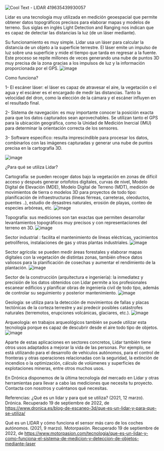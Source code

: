 ![Cool Text - LIDAR 419635439930057](https://user-images.githubusercontent.com/81432796/191142272-4f2c4a73-be10-4852-ba18-618160a36f02.png)




Lidar es una tecnología muy utilizada en medición geoespacial que permite obtener datos topográficos precisos para elaborar mapas y modelos de terreno. Sus siglas en inglés Light Detection and Ranging nos indican que es capaz de detectar las distancias la luz (de un láser mediante).

Su funcionamiento es muy simple. Lidar usa un láser para calcular la distancia de un objeto a la superficie terrestre. El láser emite un impulso de luz sobre una superficie y mide el tiempo que tarda en regresar a la fuente. Este proceso se repite millones de veces generando una nube de puntos 3D muy precisa de la zona gracias a los impulsos de luz y la información proporcionada por el GPS.
![image](https://user-images.githubusercontent.com/81432796/191140570-8b753977-71cf-4c52-b430-abef6c5e5529.png)

Como funciona?

1- El escáner láser: el láser es capaz de atravesar el aire, la vegetación o el agua y el escáner es el encargado de medir las distancias. Tanto la velocidad del dron, como la elección de la cámara y el escáner influyen en el resultado final.

2- Sistema de navegación: es muy importante conocer la posición exacta para que los datos capturados sean aprovechables. Se utilizan tanto el GPS para la ubicación geográfica, como la Unidad de Medición Inercial (IMU) para determinar la orientación correcta de los sensores.

3- Software específico: resulta imprescindible para procesar los datos, combinarlos con las imágenes capturadas y generar una nube de puntos precisa en la cartografía 3D.

![image](https://user-images.githubusercontent.com/81432796/191140585-f7afab4a-a11d-4985-856a-f3fdd224918d.png)

¿Para qué se utiliza Lidar?

Cartografía: se pueden recoger datos bajo la vegetación en zonas de difícil acceso y después generar ortofotos digitales, curvas de nivel, Modelo Digital de Elevación (MDE), Modelo Digital de Terreno (MDT), medición de movimientos de tierra o modelos 3D para proyectos de todo tipo: planificación de infraestructuras (líneas férreas, carreteras, oleoductos, puentes ..), estudio de desastres naturales, erosión de playas, conteo de especies arbóreas, etc.
![image](https://user-images.githubusercontent.com/81432796/191140760-fbb0d27b-f363-4af4-9ec7-df8c2caf0c63.png)

Topografía: sus mediciones son tan exactas que permiten desarrollar levantamientos topográficos muy precisos y con representaciones del terreno en 3D.
![image](https://user-images.githubusercontent.com/81432796/191140788-0c5913a5-4a6e-426d-832b-4f4e55dd4df6.png)

Sector industrial : facilita el mantenimiento de líneas eléctricas, yacimientos petrolíferos, instalaciones de gas y otras plantas industriales.
![image](https://user-images.githubusercontent.com/81432796/191140819-f2bf2c6a-70cd-4013-acfe-fac6cc6da318.png)

Sector agrícola: se pueden medir áreas forestales y elaborar mapas digitales con la vegetación de distintas zonas, también ofrece datos valiosos para la planificación de cosechas y aumentar el rendimiento de la plantación.
![image](https://user-images.githubusercontent.com/81432796/191140846-b9269d48-6951-4be5-ad5a-ef6b2e75abe5.png)

Sector de la construcción (arquitectura e ingeniería): la inmediatez y precisión de los datos obtenidos con Lidar permite a los profesionales escanear edificios y planificar obras de ingeniería civil de todo tipo, además de controlar su seguimiento y posterior mantenimiento.
![image](https://user-images.githubusercontent.com/81432796/191140883-635411de-774c-4992-b45f-e86847baaf06.png)

Geología: se utiliza para la detección de movimientos de fallas y placas tectónicas de la corteza terrestre y así predecir posibles catástrofes naturales (terremotos, erupciones volcánicas, glaciares, etc.).
![image](https://user-images.githubusercontent.com/81432796/191141143-5bb2d6bf-ac7a-4a8d-baa7-9ca6a14a2de3.png)

Arqueología: en trabajos arqueológicos también se puede utilizar esta tecnología porque es capaz de descubrir desde el aire todo tipo de objetos.
![image](https://user-images.githubusercontent.com/81432796/191141170-b0e45255-4b0f-45ff-9f5e-eacb77f9fc04.png)

Aparte de estas aplicaciones en sectores concretos, Lidar también tiene otros usos adaptados a mejorar la vida de las personas. Por ejemplo, se está utilizando para el desarrollo de vehículos autónomos, para el control de fronteras y otras operaciones relacionadas con la seguridad, la extinción de incendios o la optimización, cálculo de volúmenes y superficies de explotaciones mineras, entre otros muchos usos.

En Drónica disponemos de la última tecnología del mercado en Lidar y otras herramientas para llevar a cabo las mediciones que necesita tu proyecto. Contacta con nosotros y cuéntanos qué necesitas.


Referencias: 
¿Qué es un lidar y para qué se utiliza? (2021, 12 marzo). Drónica. Recuperado 19 de septiembre de 2022, de https://www.dronica.es/blog-de-escaneo-3d/que-es-un-lidar-y-para-que-se-utiliza/

Qué es un LIDAR y cómo funciona el sensor más caro de los coches autónomos. (2021, 9 marzo). Motorpasión. Recuperado 19 de septiembre de 2022, de https://www.motorpasion.com/tecnologia/que-es-un-lidar-y-como-funciona-el-sistema-de-medicion-y-deteccion-de-objetos-mediante-laser
